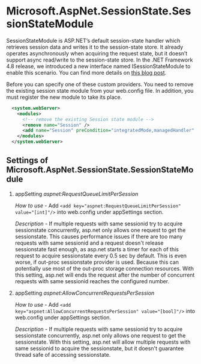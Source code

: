 # Microsoft.AspNet.SessionState.SessionStateModule
SessionStateModule is ASP.NET’s default session-state handler which retrieves session data and writes it to the session-state store. It already operates asynchronously when acquiring the request state, but it doesn’t support async read/write to the session-state store. In the .NET Framework 4.8 release, we introduced a new interface named ISessionStateModule to enable this scenario. You can find more details on [this blog post](https://blogs.msdn.microsoft.com/webdev/2016/09/29/introducing-the-asp-net-async-sessionstate-module/).

Before you can specify one of these custom providers. You need to remove the existing session state module from your web.config file. In addition, you must register the new module to take its place.

```xml
  <system.webServer>
    <modules>
      <!-- remove the existing Session state module -->
      <remove name="Session" />
      <add name="Session" preCondition="integratedMode,managedHandler" type="Microsoft.AspNet.SessionState.SessionStateModuleAsync, Microsoft.AspNet.SessionState.SessionStateModule, Version=2.0.0.0, Culture=neutral" />
    </modules>
  </system.webServer>
```

## Settings of Microsoft.AspNet.SessionState.SessionStateModule

1. appSetting *aspnet:RequestQueueLimitPerSession*

    *How to use* - Add ```<add key="aspnet:RequestQueueLimitPerSession" value="[int]"/>``` into web.config under appSettings section.
    
    *Description* - If multiple requests with same sessionid try to acquire sessionstate concurrently, asp.net only allows one request to get the sessionstate. This causes performance issues if there are too many requests with same sessionid and a request doesn't release sessionstate fast enough, as asp.net starts a timer for each of this request to acquire sessionstate every 0.5 sec by default. This is even worse, if out-proc sessionstate provider is used. Because this can potentially use most of the out-proc storage connection resources. With this setting, asp.net will ends the request after the number of concurrent requests with same sessionid reaches the configured number.

2. appSetting *aspnet:AllowConcurrentRequestsPerSession*
    
    *How to use* - Add ```<add key="aspnet:AllowConcurrentRequestsPerSession" value="[bool]"/>``` into web.config under appSettings section.
    
    *Description* - If multiple requests with same sessionid try to acquire sessionstate concurrently, asp.net only allows one request to get the sessionstate. With this setting, asp.net will allow multiple requests with same sessionid to acquire the sessionstate, but it doesn't guarantee thread safe of accessing sessionstate.
